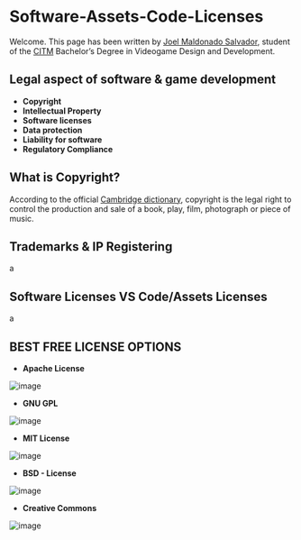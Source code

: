 # Software-Assets-Code-Licenses

Welcome. This page has been written by [Joel Maldonado Salvador](https://github.com/Neffyer), student of the [CITM](https://www.citm.upc.edu) Bachelor’s Degree in Videogame Design and Development.

## Legal aspect of software & game development

* **Copyright**
* **Intellectual Property** 
* **Software licenses** 
* **Data protection** 
* **Liability for software** 
* **Regulatory Compliance** 

## What is Copyright?

According to the official [Cambridge dictionary]([https://dictionary.cambridge.org/es/diccionario/ingles/copyright]), copyright is the legal right to control the production and sale of a book, play, film, photograph or piece of music.

## Trademarks & IP Registering

a

## Software Licenses VS Code/Assets Licenses

a

## BEST FREE LICENSE OPTIONS

* **Apache License**

![image](https://user-images.githubusercontent.com/99949847/228396033-b9865cce-8c38-4f1a-9ae7-eb78f837b68e.png)

* **GNU GPL**

![image](https://user-images.githubusercontent.com/99949847/228395931-bf476d24-1980-496a-b5aa-76e5e4eae7e9.png)

* **MIT License**

![image](https://user-images.githubusercontent.com/99949847/228395830-f38b3329-b350-4a6c-baba-1906668a8482.png)

* **BSD - License**

![image](https://user-images.githubusercontent.com/99949847/228395798-5b7b8c43-cefe-4a90-be61-521eb1eb01e2.png)

* **Creative Commons**

![image](https://user-images.githubusercontent.com/99949847/228395762-d30fd43d-9992-4a5c-998d-cc84317dc30d.png)

